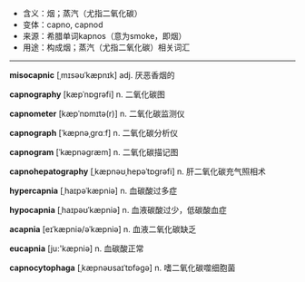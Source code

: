 - <span class="definition">含义：烟；蒸汽（尤指二氧化碳）</span>
- <span class="definition">变体：capno, capnod</span>
- <span class="definition">来源：希腊单词kapnos（意为smoke，即烟）</span>
- <span class="definition">用途：构成烟；蒸汽（尤指二氧化碳）相关词汇</span>

---

<span class="vocabulary">**misocapnic**</span> [ˌmɪsəʊˈkæpnɪk] adj. 厌恶香烟的

<span class="vocabulary">**capnography**</span> [kæpˈnɒgrəfi] n. 二氧化碳图

<span class="vocabulary">**capnometer**</span> [kæpˈnɒmɪtə(r)] n. 二氧化碳监测仪

<span class="vocabulary">**capnograph**</span> [ˈkæpnəˌgrɑːf] n. 二氧化碳分析仪

<span class="vocabulary">**capnogram**</span> [ˈkæpnəgræm] n. 二氧化碳描记图

<span class="vocabulary">**capnohepatography**</span> [ˌkæpnəʊˌhepəˈtɒgrəfi] n. 肝二氧化碳充气照相术

<span class="vocabulary">**hypercapnia**</span> [ˌhaɪpəˈkæpniə] n. 血碳酸过多症

<span class="vocabulary">**hypocapnia**</span> [ˌhaɪpəʊˈkæpniə] n. 血液碳酸过少，低碳酸血症

<span class="vocabulary">**acapnia**</span> [eɪˈkæpniə/əˈkæpniə] n. 血液二氧化碳缺乏

<span class="vocabulary">**eucapnia**</span> [ju:'kæpniә] n. 血碳酸正常

<span class="vocabulary">**capnocytophaga**</span> [ˌkæpnəʊsaɪˈtɒfəgə] n. 嗜二氧化碳噬细胞菌
